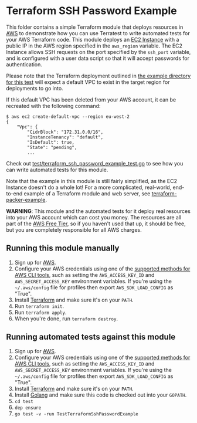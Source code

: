 # Terraform SSH Password Example

This folder contains a simple Terraform module that deploys resources in [AWS](https://aws.amazon.com/) to demonstrate
how you can use Terratest to write automated tests for your AWS Terraform code. This module deploys an [EC2
Instance](https://aws.amazon.com/ec2/) with a public IP in the AWS region specified in the `aws_region` variable. The
EC2 Instance allows SSH requests on the port specified by the `ssh_port` variable, and is configured with a user data
script so that it will accept passwords for authentication.

Please note that the Terraform deployment outlined in
[the example directory for this test](https://github.com/terraform-modules-krish/terratest/blob/v0.29.0/examples/terraform-ssh-password-example) will expect a default VPC to exist in
the target region for deployments to go into.

If this default VPC has been deleted from your AWS account, it can be recreated with the following command:

``` shell
$ aws ec2 create-default-vpc --region eu-west-2
{
    "Vpc": {
        "CidrBlock": "172.31.0.0/16",
        "InstanceTenancy": "default",
        "IsDefault": true,
        "State": "pending",
        ...
```

Check out [test/terraform_ssh_password_example_test.go](https://github.com/terraform-modules-krish/terratest/blob/v0.29.0/test/terraform_ssh_password_example_test.go) to see how you
can write automated tests for this module.

Note that the example in this module is still fairly simplified, as the EC2 Instance doesn't do a whole lot! For a more
complicated, real-world, end-to-end example of a Terraform module and web server, see
[terraform-packer-example](https://github.com/terraform-modules-krish/terratest/blob/v0.29.0/examples/terraform-packer-example).

**WARNING**: This module and the automated tests for it deploy real resources into your AWS account which can cost you
money. The resources are all part of the [AWS Free Tier](https://aws.amazon.com/free/), so if you haven't used that up,
it should be free, but you are completely responsible for all AWS charges.

## Running this module manually

1. Sign up for [AWS](https://aws.amazon.com/).
1. Configure your AWS credentials using one of the [supported methods for AWS CLI
   tools](https://docs.aws.amazon.com/cli/latest/userguide/cli-chap-getting-started.html), such as setting the
   `AWS_ACCESS_KEY_ID` and `AWS_SECRET_ACCESS_KEY` environment variables. If you're using the `~/.aws/config` file for profiles then export `AWS_SDK_LOAD_CONFIG` as "True".
1. Install [Terraform](https://www.terraform.io/) and make sure it's on your `PATH`.
1. Run `terraform init`.
1. Run `terraform apply`.
1. When you're done, run `terraform destroy`.

## Running automated tests against this module

1. Sign up for [AWS](https://aws.amazon.com/).
1. Configure your AWS credentials using one of the [supported methods for AWS CLI
   tools](https://docs.aws.amazon.com/cli/latest/userguide/cli-chap-getting-started.html), such as setting the
   `AWS_ACCESS_KEY_ID` and `AWS_SECRET_ACCESS_KEY` environment variables. If you're using the `~/.aws/config` file for profiles then export `AWS_SDK_LOAD_CONFIG` as "True".
1. Install [Terraform](https://www.terraform.io/) and make sure it's on your `PATH`.
1. Install [Golang](https://golang.org/) and make sure this code is checked out into your `GOPATH`.
1. `cd test`
1. `dep ensure`
1. `go test -v -run TestTerraformSshPasswordExample`

